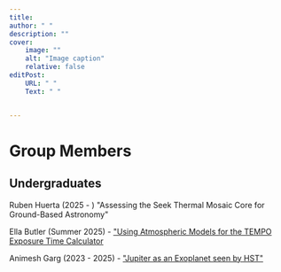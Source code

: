 ```yaml
---
title: 
author: " "
description: "" 
cover:
    image: ""
    alt: "Image caption"
    relative: false
editPost:
    URL: " "
    Text: " "


---
```

# Group Members

## Undergraduates
Ruben Huerta (2025 - )   "Assessing the Seek Thermal Mosaic Core for Ground-Based Astronomy" </p>
Ella Butler  (Summer 2025) - <a href = "https://github.com/bemiles/TEMPO/blob/main/etc/README">"Using Atmospheric Models for the TEMPO Exposure Time Calculator</a></p>
Animesh Garg (2023 - 2025) - <a href = "https://github.com/sanimesh2003/Garg-Miles-Jupiter">"Jupiter as an Exoplanet seen by HST"</a></p>



